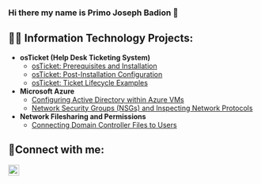 ### Hi there my name is Primo Joseph Badion 👋

<h2>👨‍💻 Information Technology Projects:</h2>

- <b>osTicket (Help Desk Ticketing System)</b>
  - [osTicket: Prerequisites and Installation](https://github.com/JCBadion/osticket-prereqs)
  - [osTicket: Post-Installation Configuration](https://github.com/JCBadion/post-install-config)
  - [osTicket: Ticket Lifecycle Examples](https://github.com/JCBadion/ticket-lifecycle)
- <b>Microsoft Azure</b>
  - [Configuring Active Directory within Azure VMs](https://github.com/JCBadion/configure-ad)
  - [Network Security Groups (NSGs) and Inspecting Network Protocols](https://github.com/JCBadion/azure-network-protocols)
- <b>Network Filesharing and Permissions </b>
  - [Connecting Domain Controller Files to Users](https://github.com/JCBadion/network-filesharing)

<h2>🤳Connect with me:</h2>

[<img align="left" alt="Josh | LinkedIn" width="22px" src="https://cdn.jsdelivr.net/npm/simple-icons@v3/icons/linkedin.svg" />][linkedin]

[Linkedin]: (https://www.linkedin.com/in/primo-j-badion/)
